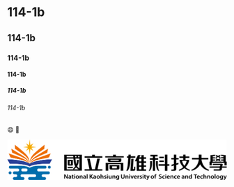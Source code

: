 # 114-1b

## 114-1b
### 114-1b
#### 114-1b
##### 114-1b
###### 114-1b

😄 🐶

![NKUST](nkust.png "NKUST")
